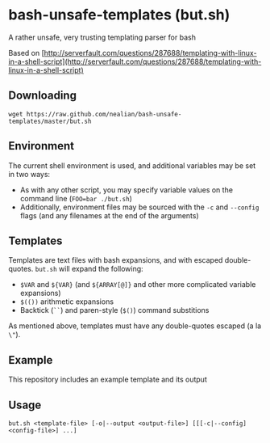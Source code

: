 # bash-unsafe-templates (but.sh)
A rather unsafe, very trusting templating parser for bash

Based on [http://serverfault.com/questions/287688/templating-with-linux-in-a-shell-script](http://serverfault.com/questions/287688/templating-with-linux-in-a-shell-script)

## Downloading
    wget https://raw.github.com/nealian/bash-unsafe-templates/master/but.sh

## Environment
The current shell environment is used, and additional variables may be set in two ways:
* As with any other script, you may specify variable values on the command line (`FOO=bar ./but.sh`)
* Additionally, environment files may be sourced with the `-c` and `--config` flags (and any filenames at the end of the arguments)

## Templates
Templates are text files with bash expansions, and with escaped double-quotes.
`but.sh` will expand the following:
* `$VAR` and `${VAR}` (and `${ARRAY[@]}` and other more complicated variable expansions)
* `$(())` arithmetic expansions
* Backtick (``` `` ```) and paren-style (`$()`) command substitions

As mentioned above, templates must have any double-quotes escaped (a la `\"`).

## Example
This repository includes an example template and its output

## Usage
`but.sh <template-file> [-o|--output <output-file>] [[[-c|--config] <config-file>] ...]`
